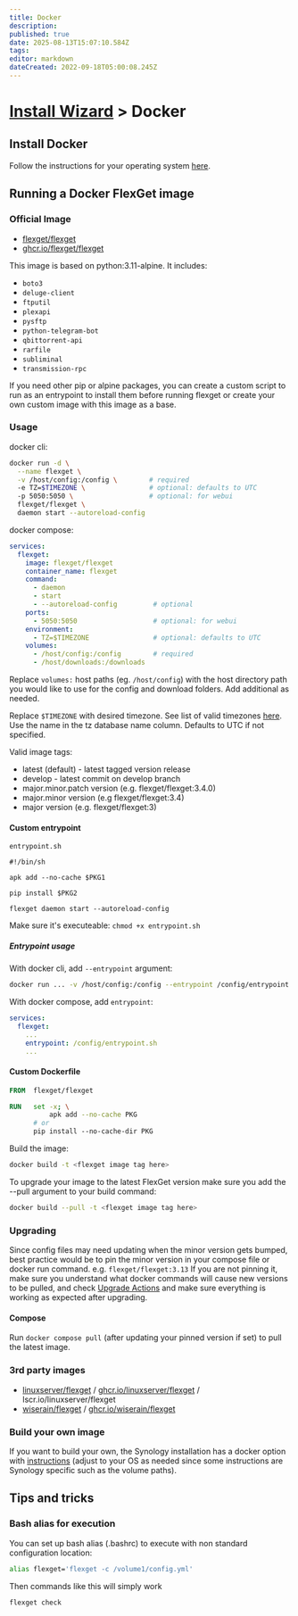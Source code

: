```yaml
---
title: Docker
description: 
published: true
date: 2025-08-13T15:07:10.584Z
tags: 
editor: markdown
dateCreated: 2022-09-18T05:00:08.245Z
---
```


# [Install Wizard](/InstallWizard) > Docker

## Install Docker

Follow the instructions for your operating system [here](https://docs.docker.com/engine/install/).

## Running a Docker FlexGet image

### Official Image
- [flexget/flexget](https://hub.docker.com/r/flexget/flexget)
- [ghcr.io/flexget/flexget](https://github.com/flexget/flexget/pkgs/container/flexget)

This image is based on python:3.11-alpine. It includes:
- `boto3`
- `deluge-client`
- `ftputil`
- `plexapi`
- `pysftp`
- `python-telegram-bot`
- `qbittorrent-api`
- `rarfile`
- `subliminal`
- `transmission-rpc`

If you need other pip or alpine packages, you can create a custom script to run as an entrypoint to install them before running flexget or create your own custom image with this image as a base.

### Usage

docker cli:
```bash
docker run -d \
  --name flexget \
  -v /host/config:/config \        # required
  -e TZ=$TIMEZONE \                # optional: defaults to UTC
  -p 5050:5050 \                   # optional: for webui
  flexget/flexget \
  daemon start --autoreload-config
```

docker compose:
```yaml
services:
  flexget:
    image: flexget/flexget
    container_name: flexget
    command:
      - daemon
      - start
      - --autoreload-config         # optional
    ports:
      - 5050:5050                   # optional: for webui
    environment:
      - TZ=$TIMEZONE                # optional: defaults to UTC
    volumes:
      - /host/config:/config        # required
      - /host/downloads:/downloads 
```

Replace `volumes:` host paths (eg. `/host/config`) with the host directory path you would like to use for the config and download folders. Add additional as needed.

Replace `$TIMEZONE` with desired timezone. See list of valid timezones [here](https://en.wikipedia.org/wiki/List_of_tz_database_time_zones). Use the name in the tz database name column. Defaults to UTC if not specified.

Valid image tags:
 - latest (default) - latest tagged version release
 - develop - latest commit on develop branch
 - major.minor.patch version (e.g. flexget/flexget:3.4.0)
 - major.minor version (e.g flexget/flexget:3.4)
 - major version (e.g. flexget/flexget:3)

#### Custom entrypoint

`entrypoint.sh`
```
#!/bin/sh

apk add --no-cache $PKG1

pip install $PKG2

flexget daemon start --autoreload-config
```

Make sure it's executeable: `chmod +x entrypoint.sh`

##### Entrypoint usage

With docker cli, add `--entrypoint` argument:

```bash
docker run ... -v /host/config:/config --entrypoint /config/entrypoint.sh ...
```

With docker compose, add `entrypoint`:

```yaml
services:
  flexget:
    ...
    entrypoint: /config/entrypoint.sh
    ...
```

#### Custom Dockerfile

```Dockerfile
FROM  flexget/flexget

RUN   set -x; \
		  apk add --no-cache PKG 
      # or 
      pip install --no-cache-dir PKG

```
Build the image:
```bash
docker build -t <flexget image tag here>

```
To upgrade your image to the latest FlexGet version make sure you add the --pull argument to your build command:
```bash
docker build --pull -t <flexget image tag here>

```

### Upgrading
Since config files may need updating when the minor version gets bumped, best practice would be to pin the minor version in your compose file or docker run command. e.g. `flexget/flexget:3.13` If you are not pinning it, make sure you understand what docker commands will cause new versions to be pulled, and check [Upgrade Actions](/UpgradeActions) and make sure everything is working as expected after upgrading.

#### Compose
Run `docker compose pull` (after updating your pinned version if set) to pull the latest image.

### 3rd party images
  - [linuxserver/flexget](https://hub.docker.com/r/linuxserver/flexget) / [ghcr.io/linuxserver/flexget](https://github.com/linuxserver/docker-flexget/pkgs/container/flexget) / lscr.io/linuxserver/flexget
  - [wiserain/flexget](https://hub.docker.com/r/wiserain/flexget) / [ghcr.io/wiserain/flexget](https://github.com/wiserain/docker-flexget/pkgs/container/flexget)
  
### Build your own image

If you want to build your own, the Synology installation has a docker option with [instructions](/InstallWizard/SynologyNAS/Docker) (adjust to your OS as needed since some instructions are Synology specific such as the volume paths).

## Tips and tricks

### Bash alias for execution

You can set up bash alias (.bashrc) to execute with non standard configuration location:

```bash
alias flexget='flexget -c /volume1/config.yml'
```

Then commands like this will simply work

```bash
flexget check
```
